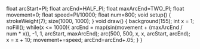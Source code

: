 float arcStart=PI;
float arcEnd=HALF_PI;
float maxArcEnd=TWO_PI;
float movement=0;
float speed=PI/10000;
float num=800;
void setup()
{
  strokeWeight(7);
  size(1000, 1000);
}
void draw()
{
  background(155);
  int x = 1;
  noFill();
  while(x <= 1000){ 
    arcEnd = map(sin(movement + (maxArcEnd / num * x)), -1, 1, arcStart, maxArcEnd);
    arc(500, 500, x, x, arcStart, arcEnd);
    x = x + 10;
    movement+=speed;
    arcEnd=arcEnd+.05;
  }
}

